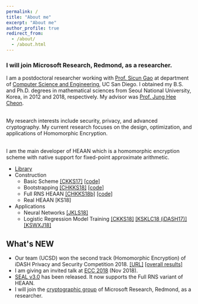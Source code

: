 ```yaml
---
permalink: /
title: "About me"
excerpt: "About me"
author_profile: true
redirect_from: 
  - /about/
  - /about.html
---
```


### I will join Microsoft Research, Redmond, as a researcher.

I am a postdoctoral researcher working with [Prof. Sicun Gao](https://scungao.github.io) at department of [Computer Science and Engineering](https://cse.ucsd.edu), UC San Diego. I obtained my B.S. and Ph.D. degrees in mathematical sciences from Seoul National University, Korea, in 2012 and 2018, respectively. My advisor was [Prof. Jung Hee Cheon](http://www.math.snu.ac.kr/~jhcheon/xe2/).

<br> My research interests include security, privacy, and advanced cryptography. My current research focuses on the design, optimization, and applications of Homomorphic Encryption.

<br> I am the main developer of HEAAN which is a homomorphic encryption scheme with native support for fixed-point approximate arithmetic.
  * [Library](https://github.com/snucrypto/HEAAN)
  * Construction
    * Basic Scheme [[CKKS17]](https://yongsoosong.github.io/files/papers/HEAAN.pdf) [[code]](https://github.com/kimandrik/HEAAN)
    * Bootstrapping [[CHKKS18]](https://yongsoosong.github.io/files/papers/HEAAN_boot.pdf) [[code]](https://github.com/kimandrik/HEAANBOOT)
    * Full RNS HEAAN [[CHKKS18b]](https://yongsoosong.github.io/files/papers/RNS.pdf) [[code]](https://github.com/HanKyoohyung/FullRNS-HEAAN)
    * Real HEAAN [KS18]
  * Applications
    * Neural Networks [[JKLS18]](https://yongsoosong.github.io/files/papers/matrix.pdf)
    * Logistic Regression Model Training [[CKKS18]](https://yongsoosong.github.io/files/papers/ensemble.pdf) [[KSKLC18 (iDASH17)]](https://yongsoosong.github.io/files/papers/idash17.pdf) [[KSWXJ18]](https://yongsoosong.github.io/files/papers/HELR.pdf)

## What's NEW
  * Our team (UCSD) won the second track (Homomorphic Encryption) of iDASH Privacy and Security Competition 2018. [[URL]](http://www.humangenomeprivacy.org/2018/) [[overall results]](https://yongsoosong.github.io/images/idash18_track2.jpg)
  * I am giving an invited talk at [ECC 2018](https://cy2sec.comm.eng.osaka-u.ac.jp/ecc2018/index.html) (Nov 2018).
  * [SEAL v3.0](http://sealcrypto.org/) has been released. It now supports the Full RNS variant of HEAAN.
  * I will join the [cryptographic group](https://www.microsoft.com/en-us/research/group/cryptography-research/) of Microsoft Research, Redmond, as a researcher.
